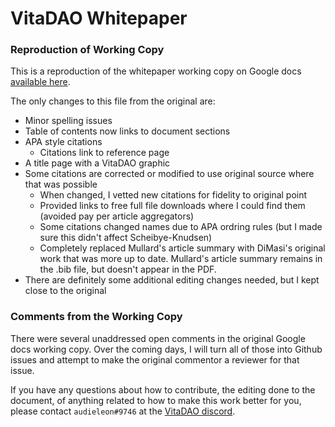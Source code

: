<!--![VitaDao](/images/VitaDAO%20Opengraph.png)-->

# VitaDAO Whitepaper

### Reproduction of Working Copy

This is a reproduction of the whitepaper working copy on Google docs [available here](https://docs.google.com/document/d/12UKF59VRNxpbE1B9P5N-KQ3HvH_8CRseHHtZ6tljRSk/edit#).

The only changes to this file from the original are: 
- Minor spelling issues
- Table of contents now links to document sections
- APA style citations 
  - Citations link to reference page
- A title page with a VitaDAO graphic
- Some citations are corrected or modified to use original source where that was possible
  - When changed, I vetted new citations for fidelity to original point
  - Provided links to free full file downloads where I could find them (avoided pay per article aggregators)
  - Some citations changed names due to APA ordring rules (but I made sure this didn't affect Scheibye-Knudsen)
  - Completely replaced Mullard's article summary with DiMasi's original work that was more up to date. Mullard's article summary remains in the .bib file, but doesn't appear in the PDF. 
- There are definitely some additional editing changes needed, but I kept close to the original

### Comments from the Working Copy

There were several unaddressed open comments in the original Google docs working copy. Over the coming days, I will turn all of those into Github issues and attempt to make the original commentor a reviewer for that issue. 

If you have any questions about how to contribute, the editing done to the document, of anything related to how to make this work better for you, please contact `audieleon#9746` at the [VitaDAO discord](https://discord.gg/3S3ftnmZYD). 
